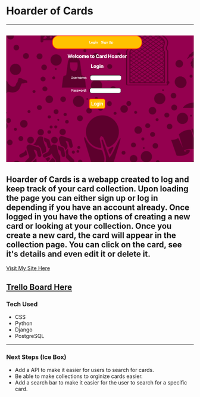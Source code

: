 # Hoarder of Cards
---
![hoc login page](main_app/static/images/hoarder-of-cards.png)
---
Hoarder of Cards is a webapp created to log and keep track of your card collection. Upon loading the page you can either sign up or log in depending if you have an account already. Once logged in you have the options of creating a new card or looking at your collection. Once you create a new card, the card will appear in the collection page. You can click on the card, see it's details and even edit it or delete it.
---
[Visit My Site Here](https://hoarder-of-cards.herokuapp.com/)

[Trello Board Here](https://trello.com/b/TpaMBpkF/hoarder-of-cards-project)
---
### Tech Used
- CSS
- Python
- Django
- PostgreSQL
---
### Next Steps (Ice Box)
- Add a API to make it easier for users to search for cards.
- Be able to make collections to orginize cards easier.
- Add a search bar to make it easier for the user to search for a specific card.